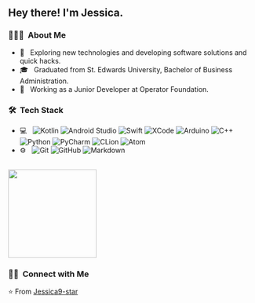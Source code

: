 

<!--
**Jessica9-star/Jessica9-star** is a ✨ _special_ ✨ repository because its `README.md` (this file) appears on your GitHub profile.

Here are some ideas to get you started:

- 🔭 I’m currently working on ...
- 🌱 I’m currently learning ...
- 👯 I’m looking to collaborate on ...
- 🤔 I’m looking for help with ...
- 💬 Ask me about ...
- 📫 How to reach me: ...
- 😄 Pronouns: ...
- ⚡ Fun fact: ...
-->

<h2> Hey there! I'm Jessica.</h2>

<h3> 👨🏻‍💻 &nbsp;About Me </h3>

- 🤔 &nbsp; Exploring new technologies and developing software solutions and quick hacks.
- 🎓 &nbsp; Graduated from St. Edwards University, Bachelor of Business Administration.
- 💼 &nbsp; Working as a Junior Developer at Operator Foundation.

<h3> 🛠 &nbsp;Tech Stack</h3>

- 💻 &nbsp;
  ![Kotlin](https://img.shields.io/badge/Kotlin-0095D5?&style=for-the-badge&logo=kotlin&logoColor=white)
  ![Android Studio](https://img.shields.io/badge/Android_Studio-3DDC84?style=for-the-badge&logo=android-studio&logoColor=white)
  ![Swift](https://img.shields.io/badge/Swift-FA7343?style=for-the-badge&logo=swift&logoColor=white)
  ![XCode](https://img.shields.io/badge/Xcode-007ACC?style=for-the-badge&logo=Xcode&logoColor=white)
  ![Arduino](https://img.shields.io/badge/Arduino_IDE-00979D?style=for-the-badge&logo=arduino&logoColor=white)
  ![C++](https://img.shields.io/badge/-C++-333333?style=flat&logo=C%2B%2B&logoColor=00599C)
  ![Python](https://img.shields.io/badge/-Python-333333?style=flat&logo=python)
  ![PyCharm](https://img.shields.io/badge/PyCharm-000000.svg?&style=for-the-badge&logo=PyCharm&logoColor=white)
  ![CLion](https://img.shields.io/badge/CLion-000000?style=for-the-badge&logo=clion&logoColor=white)
  ![Atom](https://img.shields.io/badge/Atom-66595C?style=for-the-badge&logo=Atom&logoColor=white)
- ⚙️ &nbsp;
  ![Git](https://img.shields.io/badge/-Git-333333?style=flat&logo=git)
  ![GitHub](https://img.shields.io/badge/-GitHub-333333?style=flat&logo=github)
  ![Markdown](https://img.shields.io/badge/-Markdown-333333?style=flat&logo=markdown)

<br/>

<a href="https://github.com/Jessica9-star">
  <img height="180em" src="https://github-readme-stats.vercel.app/api?username=Jessica9-star&theme=buefy&show_icons=true" />
</a>

<br/>

<h3> 🤝🏻 &nbsp;Connect with Me </h3>

⭐️ From [Jessica9-star](https://github.com/Jessica9-star)
